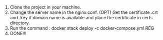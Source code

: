 1. Clone the project in your machine.
2. Change the server name in the nginx.conf.
(OPT) Get the certificate .crt and .key if domain name is available and place the certificate in certs directory.
3. Run the command : docker stack deploy -c docker-compose.yml REG
4. DONE!!!

